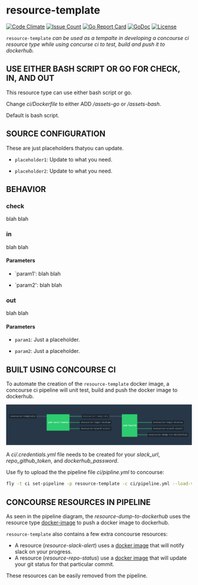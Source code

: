 # resource-template

[![Code Climate](https://codeclimate.com/github/JeffDeCola/resource-template/badges/gpa.svg)](https://codeclimate.com/github/JeffDeCola/resource-template)
[![Issue Count](https://codeclimate.com/github/JeffDeCola/resource-template/badges/issue_count.svg)](https://codeclimate.com/github/JeffDeCola/resource-template/issues)
[![Go Report Card](https://goreportcard.com/badge/jeffdecola/resource-template)](https://goreportcard.com/report/jeffdecola/resource-template)
[![GoDoc](https://godoc.org/github.com/JeffDeCola/resource-template?status.svg)](https://godoc.org/github.com/JeffDeCola/resource-template)
[![License](http://img.shields.io/:license-mit-blue.svg)](http://jeffdecola.mit-license.org)

`resource-template` _can be used as a tempalte in developing a concourse ci resource type while using concurse ci to test, build and push it to dockerhub._

## USE EITHER BASH SCRIPT OR GO FOR CHECK, IN, AND OUT

This resource type can use either bash script or go.

Change _ci/Dockerfile_ to either ADD _/assets-go_ or _/assets-bash_.

Default is bash script.

## SOURCE CONFIGURATION

These are just placeholders thatyou can update.

* `placeholder1`: Update to what you need.

* `placeholder2`: Update to what you need.

## BEHAVIOR
### check

blah blah

### in

blah blah

#### Parameters

* `param1': blah blah

* `param2': blah blah

### out

blah blah

#### Parameters

* `param1`: Just a placeholder.

* `param2`: Just a placeholder.

## BUILT USING CONCOURSE CI

To automate the creation of the `resource-template` docker image, a concourse ci pipeline
will unit test, build and push the docker image to dockerhub.

![IMAGE - resource-template concourse ci piepline - IMAGE](docs/resource-template-pipeline.jpg)

A _ci/.credentials.yml_ file needs to be created for your _slack_url_, _repo_github_token_,
and _dockerhub_password_.

Use fly to upload the the pipeline file _ci/pipline.yml_ to concourse:

```bash
fly -t ci set-pipeline -p resource-template -c ci/pipeline.yml --load-vars-from ci/.credentials.yml
```

## CONCOURSE RESOURCES IN PIPELINE

As seen in the pipeline diagram, the _resource-dump-to-dockerhub_ uses the resource type
[docker-image](https://github.com/concourse/docker-image-resource)
to push a docker image to dockerhub.

`resource-template` also contains a few extra concourse resources:

* A resource (_resource-slack-alert_) uses a [docker image](https://hub.docker.com/r/cfcommunity/slack-notification-resource)
  that will notify slack on your progress.
* A resource (_resource-repo-status_) use a [docker image](https://hub.docker.com/r/dpb587/github-status-resource)
  that will update your git status for that particular commit.

These resources can be easily removed from the pipeline.